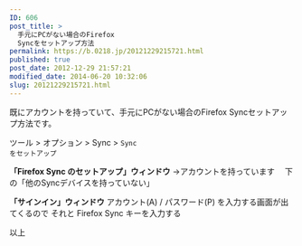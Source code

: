```yaml
---
ID: 606
post_title: >
  手元にPCがない場合のFirefox
  Syncをセットアップ方法
permalink: https://b.0218.jp/20121229215721.html
published: true
post_date: 2012-12-29 21:57:21
modified_date: 2014-06-20 10:32:06
slug: 20121229215721.html
---
```

既にアカウントを持っていて、手元にPCがない場合のFirefox Syncセットアップ方法です。
<!--more-->
ツール > オプション > Sync > <code>Sync をセットアップ</code>

<b>「Firefox Sync のセットアップ」ウィンドウ</b>
→アカウントを持っています
　下の「他のSyncデバイスを持っていない」

<b>「サインイン」ウィンドウ</b>
アカウント(A) / パスワード(P) を入力する画面が出てくるので
それと Firefox Sync キーを入力する 

以上